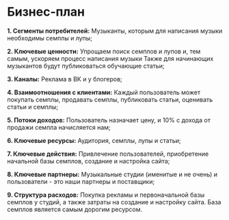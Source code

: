 # Бизнес-план
**1. Сегменты потребителей:** Музыканты, которым для написания музыки необходимы семплы и лупы;

**2. Ключевые ценности:** Упрощаем поиск семплов и лупов и, тем самым, ускоряем процесс написания музыки Также для начинающих музыкантов будут публиковаться обучающие статьи;

**3. Каналы:** Реклама в ВК и у блогеров;

**4. Взаимоотношения с клиентами:** Каждый пользователь может покупать семплы, продавать семплы, публиковать статьи, оценивать статьи и семплы;

**5. Потоки доходов:** Пользователь назначает цену, и 10% с дохода от продажи семпла начисляется нам;

**6. Ключевые ресурсы:** Аудитория, семплы, лупы и статьи;

**7. Ключевые действия:** Привлечение пользователей, приобретение начальной базы семплов, создание и настройка сайта;

**8. Ключевые партнеры:** Музыкальные студии (именитые и не очень) и пользователи - это наши партнеры и поставщики;

**9. Структура расходов:** Покупка рекламы и первоначальной базы семплов у студий, а также затраты на создание и настройку сайта. База семплов является самым дорогим ресурсом.